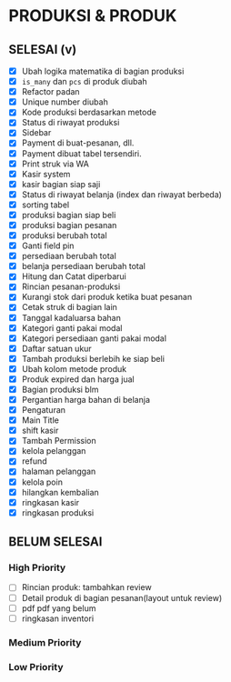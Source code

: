 # PRODUKSI & PRODUK

## SELESAI (v)

-   [x] Ubah logika matematika di bagian produksi
-   [x] `is_many` dan `pcs` di produk diubah
-   [x] Refactor padan
-   [x] Unique number diubah
-   [x] Kode produksi berdasarkan metode
-   [x] Status di riwayat produksi
-   [x] Sidebar
-   [x] Payment di buat-pesanan, dll.
-   [x] Payment dibuat tabel tersendiri.
-   [x] Print struk via WA
-   [x] Kasir system
-   [x] kasir bagian siap saji
-   [x] Status di riwayat belanja (index dan riwayat berbeda)
-   [x] sorting tabel
-   [x] produksi bagian siap beli
-   [x] produksi bagian pesanan
-   [x] produksi berubah total
-   [x] Ganti field pin
-   [x] persediaan berubah total
-   [x] belanja persediaan berubah total
-   [x] Hitung dan Catat diperbarui
-   [x] Rincian pesanan-produksi
-   [x] Kurangi stok dari produk ketika buat pesanan
-   [x] Cetak struk di bagian lain
-   [x] Tanggal kadaluarsa bahan
-   [x] Kategori ganti pakai modal
-   [x] Kategori persediaan ganti pakai modal
-   [x] Daftar satuan ukur
-   [x] Tambah produksi berlebih ke siap beli
-   [x] Ubah kolom metode produk
-   [x] Produk expired dan harga jual
-   [x] Bagian produksi blm
-   [x] Pergantian harga bahan di belanja
-   [x] Pengaturan
-   [x] Main Title
-   [x] shift kasir
-   [x] Tambah Permission
-   [x] kelola pelanggan
-   [x] refund
-   [x] halaman pelanggan
-   [x] kelola poin
-   [x] hilangkan kembalian
-   [x] ringkasan kasir
-   [x] ringkasan produksi

## BELUM SELESAI

### High Priority

-   [ ] Rincian produk: tambahkan review
-   [ ] Detail produk di bagian pesanan(layout untuk review)
-   [ ] pdf pdf yang belum
-   [ ] ringkasan inventori

### Medium Priority

### Low Priority
